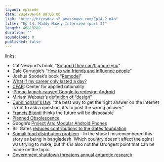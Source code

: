 ```yaml
---
layout: episode
date: 2014-06-04 00:00:00
link: "http://bizvsdev.s3.amazonaws.com/Ep14.2.m4a"
title: "Ep 14. Maddy Maxey Interview (part 2)"
length: 46813289
duration: ""
soundcloud: 0
published: false
---
```


links:

- Cal Newport’s book, "[So good they can't ignore you](http://calnewport.com/books/so-good/)"
- Dale Carnegie’s “[How to win friends and influence people](http://en.wikipedia.org/wiki/How_to_Win_Friends_and_Influence_People)”
- Joshua Spodek’s book “[Remodel](http://joshuaspodek.com/remodel)”
- [What if my career only lasted a day?](http://thoughtcatalog.com/morgan-hartley/2014/05/the-10-minute-exercise-that-will-help-you-decide-what-to-do-with-your-life/)
- [CFAR](http://rationality.org): Center for applied rationality
- [iPhone launch caused Google to redesign Android](http://www.theatlantic.com/technology/archive/2013/12/the-day-google-had-to-start-over-on-android/282479/)
- Miriam Webster’s [definition of “design”](http://www.merriam-webster.com/dictionary/design)
- [Cunningham's law](http://meta.wikimedia.org/wiki/Cunningham's_Law): “the best way to get the right answer on the Internet is not to ask a question, it's to post the wrong answer.”
- [Francis Bitonti](http://www.francisbitonti.com) thinks the future will be disposable
- [Planned Obsolescence](http://www.economist.com/node/13354332)
- Google’s [Project Ara: Modular Android Phones](http://www.wired.com/2014/04/google-project-ara/)
- Bill Gates [reduces contributions to the Gates foundation](http://nyti.ms/1gwbzdJ)
- [Somali food distribution problem](http://www.npr.org/blogs/money/2014/05/13/312150579/in-somalia-collecting-people-for-profit) - In the show I misremembered this story as being in bangladesh. Which country doesn’t affect the point I was trying to make, but this is also not the strongest point that can be made on the topic.
- [Government shutdown threatens annual antarctic research](http://www.theverge.com/2013/10/8/4817602/us-antarctic-program-research-halting-from-government-shutdown)
